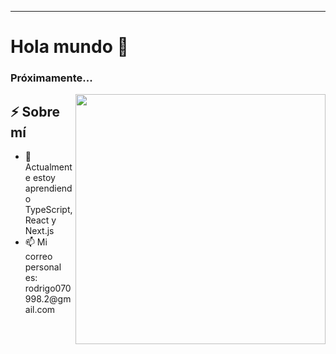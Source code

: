 
<!--
**rodrigopradoc/rodrigopradoc** is a ✨ _special_ ✨ repository because its `README.md` (this file) appears on your GitHub profile.

Here are some ideas to get you started:-->
---



<h1>Hola mundo 👋</h1>
<h3>Próximamente...</h3>
<img align="right" src="https://media.giphy.com/media/Dh5q0sShxgp13DwrvG/giphy.gif" width="400"/>
<h2>⚡️ Sobre mí</h2>
<ul>
<li>🌱 Actualmente estoy aprendiendo TypeScript, React y Next.js
<li>📫 Mi correo personal es: rodrigo070998.2@gmail.com
</ul>

